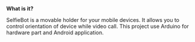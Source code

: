 <b>What is it?</b>

SelfieBot is a movable holder for your mobile devices. It allows you to control orientation of device while video call. This project use Arduino for hardware part and Android application.
